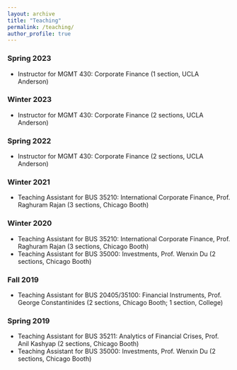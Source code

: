 ```yaml
---
layout: archive
title: "Teaching"
permalink: /teaching/
author_profile: true
---
```

### Spring 2023

- Instructor for MGMT 430: Corporate Finance (1 section, UCLA Anderson)

### Winter 2023

- Instructor for MGMT 430: Corporate Finance (2 sections, UCLA Anderson)

### Spring 2022

- Instructor for MGMT 430: Corporate Finance (2 sections, UCLA Anderson)

### Winter 2021

- Teaching Assistant for BUS 35210: International Corporate Finance, Prof. Raghuram Rajan (3 sections, Chicago Booth)

### Winter 2020

- Teaching Assistant for BUS 35210: International Corporate Finance, Prof. Raghuram Rajan (3 sections, Chicago Booth)
- Teaching Assistant for BUS 35000: Investments, Prof. Wenxin Du (2 sections, Chicago Booth)

### Fall 2019

- Teaching Assistant for BUS 20405/35100: Financial Instruments, Prof. George Constantinides (2 sections, Chicago Booth; 1 section, College)

### Spring 2019

- Teaching Assistant for BUS 35211: Analytics of Financial Crises, Prof. Anil Kashyap (2 sections, Chicago Booth)
- Teaching Assistant for BUS 35000: Investments, Prof. Wenxin Du (2 sections, Chicago Booth)
